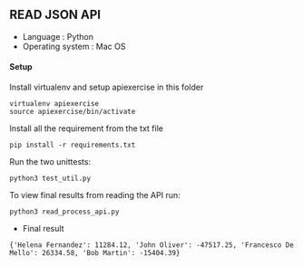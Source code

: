 ## READ JSON API

- Language            :   Python
- Operating system    :   Mac OS

#### Setup

Install virtualenv and setup apiexercise in this folder
```
virtualenv apiexercise
source apiexercise/bin/activate
```

Install all the requirement from the txt file
```
pip install -r requirements.txt
```

Run the two unittests:
```
python3 test_util.py
``` 

To view final results from reading the API run:
```
python3 read_process_api.py
```
- Final result
```
{'Helena Fernandez': 11284.12, 'John Oliver': -47517.25, 'Francesco De Mello': 26334.58, 'Bob Martin': -15404.39}
```